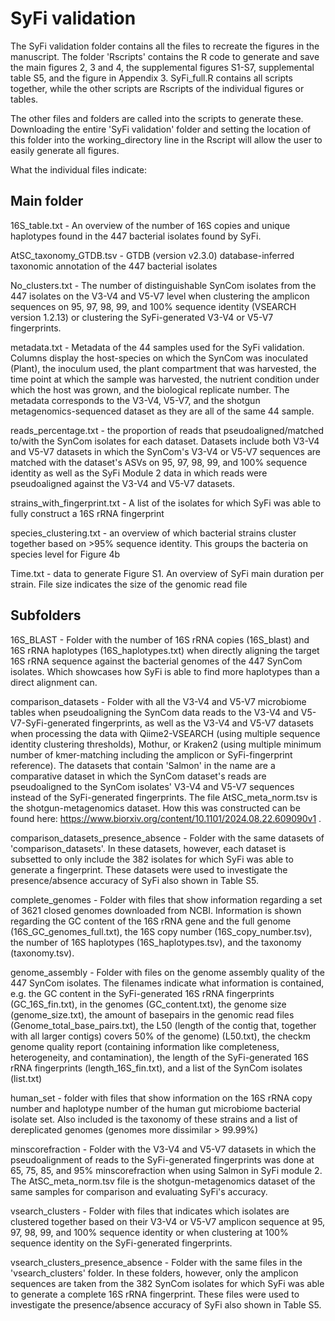 # SyFi validation

The SyFi validation folder contains all the files to recreate the figures in the manuscript. The folder 'Rscripts' contains the R code to generate and save the main figures 2, 3 and 4, the supplemental figures S1-S7, supplemental table S5, and the figure in Appendix 3. SyFi_full.R contains all scripts together, while the other scripts are Rscripts of the individual figures or tables.

The other files and folders are called into the scripts to generate these. Downloading the entire 'SyFi validation' folder and setting the location of this folder into the working_directory line in the Rscript will allow the user to easily generate all figures. 

What the individual files indicate:

## Main folder

16S_table.txt - An overview of the number of 16S copies and unique haplotypes found in the 447 bacterial isolates found by SyFi. 

AtSC_taxonomy_GTDB.tsv - GTDB (version v2.3.0) database-inferred taxonomic annotation of the 447 bacterial isolates 

No_clusters.txt - The number of distinguishable SynCom isolates from the 447 isolates on the V3-V4 and V5-V7 level when clustering the amplicon sequences on 95, 97, 98, 99, and 100% sequence identity (VSEARCH version 1.2.13) or clustering the SyFi-generated V3-V4 or V5-V7 fingerprints.

metadata.txt - Metadata of the 44 samples used for the SyFi validation. Columns display the host-species on which the SynCom was inoculated (Plant), the inoculum used, the plant compartment that was harvested, the time point at which the sample was harvested, the nutrient condition under which the host was grown, and the biological replicate number. The metadata corresponds to the V3-V4, V5-V7, and the shotgun metagenomics-sequenced dataset as they are all of the same 44 sample.

reads_percentage.txt - the proportion of reads that pseudoaligned/matched to/with the SynCom isolates for each dataset. Datasets include both V3-V4 and V5-V7 datasets in which the SynCom's V3-V4 or V5-V7 sequences are matched with the dataset's ASVs on 95, 97, 98, 99, and 100% sequence identity as well as the SyFi Module 2 data in which reads were pseudoaligned against the V3-V4 and V5-V7 datasets.

strains_with_fingerprint.txt - A list of the isolates for which SyFi was able to fully construct a 16S rRNA fingerprint

species_clustering.txt - an overview of which bacterial strains cluster together based on >95% sequence identity. This groups the bacteria on species level for Figure 4b

Time.txt - data to generate Figure S1. An overview of SyFi main duration per strain. File size indicates the size of the genomic read file

## Subfolders

16S_BLAST - Folder with the number of 16S rRNA copies (16S_blast) and 16S rRNA haplotypes (16S_haplotypes.txt) when directly aligning the target 16S rRNA sequence against the bacterial genomes of the 447 SynCom isolates. Which showcases how SyFi is able to find more haplotypes than a direct alignment can.

comparison_datasets - Folder with all the V3-V4 and V5-V7 microbiome tables when pseudoaligning the SynCom data reads to the V3-V4 and V5-V7-SyFi-generated fingerprints, as well as the V3-V4 and V5-V7 datasets when processing the data with Qiime2-VSEARCH (using multiple sequence identity clustering thresholds), Mothur, or Kraken2 (using multiple minimum number of kmer-matching including the amplicon or SyFi-fingerprint reference). The datasets that contain 'Salmon' in the name are a comparative dataset in which the SynCom dataset's reads are pseudoaligned to the SynCom isolates' V3-V4 and V5-V7 sequences instead of the SyFi-generated fingerprints. The file AtSC_meta_norm.tsv is the shotgun-metagenomics dataset. How this was constructed can be found here: https://www.biorxiv.org/content/10.1101/2024.08.22.609090v1 .

comparison_datasets_presence_absence - Folder with the same datasets of 'comparison_datasets'. In these datasets, however, each dataset is subsetted to only include the 382 isolates for which SyFi was able to generate a fingerprint. These datasets were used to investigate the presence/absence accuracy of SyFi also shown in Table S5.

complete_genomes - Folder with files that show information regarding a set of 3621 closed genomes downloaded from NCBI. Information is shown regarding the GC content of the 16S rRNA gene and the full genome (16S_GC_genomes_full.txt), the 16S copy number (16S_copy_number.tsv), the number of 16S haplotypes (16S_haplotypes.tsv), and the taxonomy (taxonomy.tsv). 

genome_assembly - Folder with files on the genome assembly quality of the 447 SynCom isolates. The filenames indicate what information is contained, e.g. the GC content in the SyFi-generated 16S rRNA fingerprints (GC_16S_fin.txt), in the genomes (GC_content.txt), the genome size (genome_size.txt), the amount of basepairs in the genomic read files (Genome_total_base_pairs.txt), the L50 (length of the contig that, together with all larger contigs) covers 50% of the genome) (L50.txt), the checkm genome quality report (containing information like completeness, heterogeneity, and contamination), the length of the SyFi-generated 16S rRNA fingerprints (length_16S_fin.txt), and a list of the SynCom isolates (list.txt)

human_set - folder with files that show information on the 16S rRNA copy number and haplotype number of the human gut microbiome bacterial isolate set. Also included is the taxonomy of these strains and a list of dereplicated genomes (genomes more dissimilar > 99.99%) 

minscorefraction - Folder with the V3-V4 and V5-V7 datasets in which the pseudoalignment of reads to the SyFi-generated fingerprints was done at 65, 75, 85, and 95% minscorefraction when using Salmon in SyFi module 2. The AtSC_meta_norm.tsv file is the shotgun-metagenomics dataset of the same samples for comparison and evaluating SyFi's accuracy.

vsearch_clusters - Folder with files that indicates which isolates are clustered together based on their V3-V4 or V5-V7 amplicon sequence at 95, 97, 98, 99, and 100% sequence identity or when clustering at 100% sequence identity on the SyFi-generated fingerprints.

vsearch_clusters_presence_absence - Folder with the same files in the 'vsearch_clusters' folder. In these folders, however, only the amplicon sequences are taken from the 382 SynCom isolates for which SyFi was able to generate a complete 16S rRNA fingerprint. These files were used to investigate the presence/absence accuracy of SyFi also shown in Table S5.





